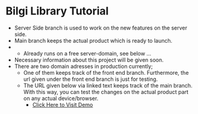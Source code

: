 # Bilgi Library Tutorial

- Server Side branch is used to work on the new features on the server side.
- Main branch keeps the actual product which is ready to launch.
- - Already runs on a free server-domain, see below ...
- Necessary information about this project will be given soon.
- There are two domain adresses in production currently;
  - One of them keeps track of the front end branch. Furthermore, the url given under the front end branch is just for testing.
  - The URL given below via linked text keeps track of the main branch. With this way, you can test the changes on the actual product part on any actual device/browser.
    - [Click Here to Visit Demo](https://bilgilibrary.onrender.com/en)
